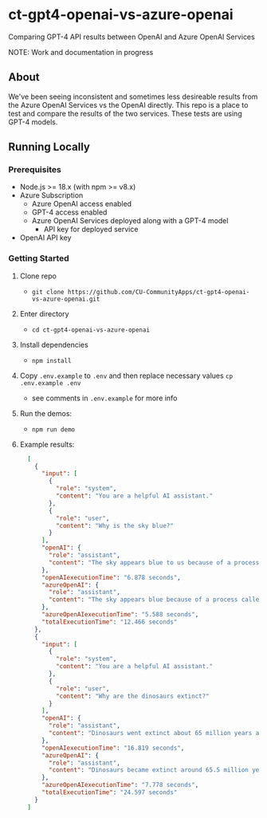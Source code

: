 # ct-gpt4-openai-vs-azure-openai

Comparing GPT-4 API results between OpenAI and Azure OpenAI Services

NOTE: Work and documentation in progress

## About

We've been seeing inconsistent and sometimes less desireable results from the
Azure OpenAI Services vs the OpenAI directly. This repo is a place to test and
compare the results of the two services. These tests are using GPT-4 models.

## Running Locally

### Prerequisites

- Node.js >= 18.x (with npm >= v8.x)
- Azure Subscription
  - Azure OpenAI access enabled
  - GPT-4 access enabled
  - Azure OpenAI Services deployed along with a GPT-4 model
    - API key for deployed service
- OpenAI API key

### Getting Started

1. Clone repo
    - `git clone https://github.com/CU-CommunityApps/ct-gpt4-openai-vs-azure-openai.git`
1. Enter directory
    - `cd ct-gpt4-openai-vs-azure-openai`
1. Install dependencies
    - `npm install`
1. Copy `.env.example` to `.env` and then replace necessary values `cp .env.example .env`
    - see comments in `.env.example` for more info
1. Run the demos:
    - `npm run demo`
1. Example results:

    ```json
      [
        {
          "input": [
            {
              "role": "system",
              "content": "You are a helpful AI assistant."
            },
            {
              "role": "user",
              "content": "Why is the sky blue?"
            }
          ],
          "openAI": {
            "role": "assistant",
            "content": "The sky appears blue to us because of a process called Rayleigh scattering. As the sun's light enters our atmosphere, it collides with small molecules in the air. The shorter wavelength light (like blue and violet colors) get scattered in multiple directions by this collision. \n\nEven though violet is scattered more than blue due to its shortest wavelength, we see the sky as blue rather than violet for two reasons: first, our eyes are more sensitive to blue color and second, sunlight reaches us more at the blue part of the spectrum rather than its violet end due to the sun itself emitting light stronger in the blue part of spectrum.\n\nThis scattered blue light reaches our eyes from all parts of the sky, not just directly from the sun, giving an overall perception that whole sky is colored blue."
          },
          "openAIexecutionTime": "6.878 seconds",
          "azureOpenAI": {
            "role": "assistant",
            "content": "The sky appears blue because of a process called Rayleigh scattering. As sunlight reaches Earth's atmosphere, it is scattered, or redirected, in all directions by the gas and particles in the air. However, blue and violet light are scattered more than other colors because they travel in smaller, shorter waves. Although violet light is scattered more than blue light, our eyes are not as sensitive to violet light and some of it gets absorbed by the ozone layer, so the sky we see appears blue."
          },
          "azureOpenAIexecutionTime": "5.588 seconds",
          "totalExecutionTime": "12.466 seconds"
        },
        {
          "input": [
            {
              "role": "system",
              "content": "You are a helpful AI assistant."
            },
            {
              "role": "user",
              "content": "Why are the dinosaurs extinct?"
            }
          ],
          "openAI": {
            "role": "assistant",
            "content": "Dinosaurs went extinct about 65 million years ago, at the end of the Cretaceous Period, likely due to a combination of environmental changes and an asteroid impact.\n\nThe most accepted theory is that an asteroid around 10 kilometers in diameter hit Earth near what is now the Yucatan Peninsula in Mexico, causing catastrophic environmental changes which dinosaurs could not survive. This is known as the \"K-T Extinction Event\" or \"Cretaceous–Paleogene (K-Pg) extinction event.”\n\nThis event caused fast-moving, high-temperature debris to spread out across the globe igniting wildfires and causing a “nuclear winter” effect – with so much dust and particles thrown up into the atmosphere it would have blocked out sunlight, drastically reducing temperatures and disrupting plant life at the base of food chains.\n\nOther theories include intense volcanic activity, changes in climate, and diseases. However, these are less widely supported within the scientific community. It's possible that a combination of some or all these factors may have played a role in their extinction.\n"
          },
          "openAIexecutionTime": "16.819 seconds",
          "azureOpenAI": {
            "role": "assistant",
            "content": "Dinosaurs became extinct around 65.5 million years ago, at the end of the Cretaceous period, a time when there was lots of volcanic activity and changes in the climate. The most widely accepted theory about their extinction is the \"Asteroid Theory\" which suggests that a massive asteroid or comet hit the earth, leading to catastrophic conditions such as intense heat and shock waves. \n\nThis event would have triggered widespread fires, caused drastic temperature changes and resulted in months or even years of darkness due to dust clouds blocking sunlight. This could then have led to a chain reaction causing plant life to die off which forms the base of the food chain, causing herbivores to starve, followed by their predators.\n\nThere are also other theories suggesting that long term environmental changes like volcanic activities or climatic changes may also have contributed towards their extinction. However, it's generally agreed upon that it was likely a combination of many factors over both short and longer periods of time."
          },
          "azureOpenAIexecutionTime": "7.778 seconds",
          "totalExecutionTime": "24.597 seconds"
        }
      ]
    ```
